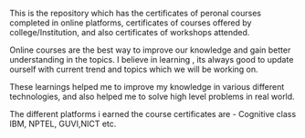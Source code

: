 This is the repository which has the certificates of peronal courses completed in online platforms, certificates of courses offered by college/Institution, and also certificates of workshops attended.

Online courses are the best way to improve our knowledge and gain better understanding in the topics. I believe in learning , its always good to update ourself with current trend and topics which we will be working on.

These learnings helped me to improve my knowledge in various different technologies, and also helped me to solve high level problems in real world.

The different platforms i earned the course certificates are - Cognitive class IBM, NPTEL, GUVI,NICT etc.
